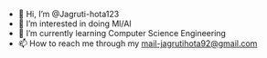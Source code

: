 - 👋 Hi, I’m @Jagruti-hota123
- 👀 I’m interested in doing Ml/AI
- 🌱 I’m currently learning Computer Science Engineering
- 📫 How to reach me through my mail-jagrutihota92@gmail.com 

<!---
Jagruti-hota123/Jagruti-hota123 is a ✨ special ✨ repository because its `README.md` (this file) appears on your GitHub profile.
You can click the Preview link to take a look at your changes.
--->
